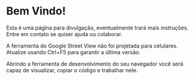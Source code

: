 # Bem Vindo!

Esta é uma página para divulgação, eventualmente trará mais instruções. Entre em contato se quiser ajuda ou colaborar.

A ferramenta do Google Street View não foi projetada para celulares. Atualize usando Ctrl+F5 para garantir a última versão.

Abrindo a ferramenta de desenvolvimento do seu navegador você será capaz de visualizar, copiar o código e trabalhar nele.
